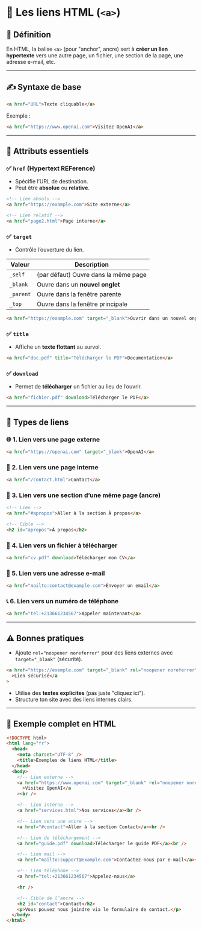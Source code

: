# 🔗 Les liens HTML (`<a>`)

## 📌 Définition

En HTML, la balise `<a>` (pour "anchor", ancre) sert à **créer un lien hypertexte** vers une autre page, un fichier, une section de la page, une adresse e-mail, etc.

---

## ✍️ Syntaxe de base

```html
<a href="URL">Texte cliquable</a>
```

Exemple :

```html
<a href="https://www.openai.com">Visitez OpenAI</a>
```

---

## 🧱 Attributs essentiels

### ✅ `href` (Hypertext REFerence)

- Spécifie l’URL de destination.
- Peut être **absolue** ou **relative**.

```html
<!-- Lien absolu -->
<a href="https://example.com">Site externe</a>

<!-- Lien relatif -->
<a href="page2.html">Page interne</a>
```

### ✅ `target`

- Contrôle l’ouverture du lien.

| Valeur    | Description                          |
| --------- | ------------------------------------ |
| `_self`   | (par défaut) Ouvre dans la même page |
| `_blank`  | Ouvre dans un **nouvel onglet**      |
| `_parent` | Ouvre dans la fenêtre parente        |
| `_top`    | Ouvre dans la fenêtre principale     |

```html
<a href="https://example.com" target="_blank">Ouvrir dans un nouvel onglet</a>
```

### ✅ `title`

- Affiche un **texte flottant** au survol.

```html
<a href="doc.pdf" title="Télécharger le PDF">Documentation</a>
```

### ✅ `download`

- Permet de **télécharger** un fichier au lieu de l’ouvrir.

```html
<a href="fichier.pdf" download>Télécharger le PDF</a>
```

---

## 📍 Types de liens

### 🌐 1. Lien vers une page externe

```html
<a href="https://openai.com" target="_blank">OpenAI</a>
```

### 🧭 2. Lien vers une page interne

```html
<a href="/contact.html">Contact</a>
```

### 🎯 3. Lien vers une section d’une même page (ancre)

```html
<!-- Lien -->
<a href="#apropos">Aller à la section À propos</a>

<!-- Cible -->
<h2 id="apropos">À propos</h2>
```

### 📂 4. Lien vers un fichier à télécharger

```html
<a href="cv.pdf" download>Télécharger mon CV</a>
```

### 📧 5. Lien vers une adresse e-mail

```html
<a href="mailto:contact@example.com">Envoyer un email</a>
```

### 📞 6. Lien vers un numéro de téléphone

```html
<a href="tel:+213661234567">Appeler maintenant</a>
```

---

## ⚠️ Bonnes pratiques

- Ajoute `rel="noopener noreferrer"` pour des liens externes avec `target="_blank"` (sécurité).

```html
<a href="https://exemple.com" target="_blank" rel="noopener noreferrer"
  >Lien sécurisé</a
>
```

- Utilise des **textes explicites** (pas juste "cliquez ici").
- Structure ton site avec des liens internes clairs.

---

## 🧠 Exemple complet en HTML

```html
<!DOCTYPE html>
<html lang="fr">
  <head>
    <meta charset="UTF-8" />
    <title>Exemples de liens HTML</title>
  </head>
  <body>
    <!-- Lien externe -->
    <a href="https://www.openai.com" target="_blank" rel="noopener noreferrer"
      >Visitez OpenAI</a
    ><br />

    <!-- Lien interne -->
    <a href="services.html">Nos services</a><br />

    <!-- Lien vers une ancre -->
    <a href="#contact">Aller à la section Contact</a><br />

    <!-- Lien de téléchargement -->
    <a href="guide.pdf" download>Télécharger le guide PDF</a><br />

    <!-- Lien mail -->
    <a href="mailto:support@example.com">Contactez-nous par e-mail</a><br />

    <!-- Lien téléphone -->
    <a href="tel:+213661234567">Appelez-nous</a>

    <hr />

    <!-- Cible de l’ancre -->
    <h2 id="contact">Contact</h2>
    <p>Vous pouvez nous joindre via le formulaire de contact.</p>
  </body>
</html>
```
